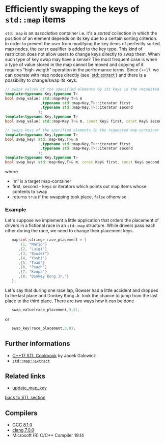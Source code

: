 # Efficiently swapping the keys of `std::map` items
`std::map` is an _associative_ container i.e. it's a _sorted_ collection in which the position of an element depends on its key due to a certain sorting criterion. 
In order to prevent the user from modifying the key items of perfectly sorted map nodes, the `const` qualifier is added to the key type.
This kind of restriction does not allow users to change keys directly to swap them. When such type of key swap may have a sense? 
The most frequent case is when a type of value stored in the map cannot be moved and copying of it requires "high-weigth" operation in the performance terms. 
Since `C++17`, we can operate with map nodes directly (see ['std::extract'](https://en.cppreference.com/w/cpp/container/map/extract)) and there is a possibility to change/swap its keys.

```cpp
// swaps values of the specified elements by its keys in the requested map-container
template<typename Key,typename T>
bool swap_value( std::map<Key,T>& m 
                ,typename std::map<Key,T>::iterator first
                ,typename std::map<Key,T>::iterator second
               );
template<typename Key,typename T>
bool swap_value( std::map<Key,T>& m, const Key& first, const Key& second); 

// swaps keys of the specified elements in the requested map-container
template<typename Key,typename T>
bool swap_key( std::map<Key,T>& m 
                ,typename std::map<Key,T>::iterator first
                ,typename std::map<Key,T>::iterator second
               );
template<typename Key,typename T>
bool swap_key( std::map<Key,T>& m, const Key& first, const Key& second); 
```
where
* 'm' is a target map-container
* first, second - keys or iterators which points out map items whose contents to swap
* returns `true` if the swapping took place, `false` otherwise

### Example
Let's suppose we implement a little application that orders the placement of drivers in a fictional race in an `std::map` structure. 
While drivers pass each other during the race, we need to change their placement keys.
```cpp
   map<int,string> race_placement = {
       {1, "Mario"}
      ,{2, "Luigi"}
      ,{3, "Bowser"}
      ,{4, "Yoshi"}
      ,{5, "Toad"}
      ,{6, "Peach"}
      ,{7, "Koopa"}
      ,{8, "Donkey Kong Jr."}
   };
```
Let's say that during one race lap, Bowser had a little accident and dropped to the last place and Donkey Kong Jr. took the chance to jump from the last place to the third place.
There are two ways how it can be done
```cpp
   swap_value(race_placement,3,8);
```
or
```cpp
   swap_key(race_placement,3,8);
```


## Further informations
* [C++17 STL Cookbook](https://books.google.com.ua/books?id=-nc5DwAAQBAJ&pg=PA63&lpg=PA63&dq=Efficiently+modifying+the+keys+of+%60std::map%60+items+%D0%A1%2B%2B&source=bl&ots=hQCR5jWEWv&sig=ACfU3U2tyvpxJTVTQvbaWUnBWW6PmTQOjA&hl=en&sa=X&ved=2ahUKEwjq9fe_jazgAhXzCTQIHekiDjsQ6AEwAXoECAMQAQ#v=onepage&q&f=false) by Jacek Galowicz
* [`std::map::extract`](https://en.cppreference.com/w/cpp/container/map/extract)

## Related links
* [update_map_key](../update_map_key)  

[back to STL section](../)

## Compilers
* [GCC 8.1.0](https://wandbox.org/)
* [clang 7.0.0](https://wandbox.org/)
* Microsoft (R) C/C++ Compiler 19.14 
